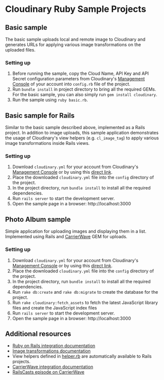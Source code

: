 # Cloudinary Ruby Sample Projects #

## Basic sample

The basic sample uploads local and remote image to Cloudinary and generates URLs for applying various image transformations on the uploaded files.

### Setting up

1. Before running the sample, copy the Cloud Name, API Key and API Secret configuration parameters from Cloudinary's [Management Console](https://cloudinary.com/console) of your account into `config.rb` file of the project.
1. Run `bundle install` in project directory to bring all the required GEMs. For the basic sample, you can also simply run `gem install cloudinary`.
1. Run the sample using `ruby basic.rb`.

## Basic sample for Rails

Similar to the basic sample described above, implemented as a Rails project. In addition to image uploads, this sample application demonstrates the usage of Cloudinary's view helpers (e.g. `cl_image_tag`) to apply various image transformations inside Rails views.

### Setting up

1. Download `cloudinary.yml` for your account from Cloudinary's [Management Console](https://cloudinary.com/console) or by using this [direct link](https://cloudinary.com/console/cloudinary.yml).
1. Place the downloaded `cloudinary.yml` file into the `config` directory of the project.
1. In the project directory, run `bundle install` to install all the required dependencies.
1. Run `rails server` to start the development server.
1. Open the sample page in a browser: http://localhost:3000

## Photo Album sample

Simple application for uploading images and displaying them in a list. Implemented using Rails and [CarrierWave](https://github.com/jnicklas/carrierwave) GEM for uploads.

### Setting up

1. Download `cloudinary.yml` for your account from Cloudinary's [Management Console](https://cloudinary.com/console) or by using this [direct link](https://cloudinary.com/console/cloudinary.yml).
1. Place the downloaded `cloudinary.yml` file into the `config` directory of the project.
1. In the project directory, run `bundle install` to install all the required dependencies.
1. Run `rake db:create` and `rake db:migrate` to create the database for the project.
1. Run `rake cloudinary:fetch_assets` to fetch the latest JavaScript library files and create the JavaScript index files
1. Run `rails server` to start the development server.
1. Open the sample page in a browser: http://localhost:3000

## Additional resources ##

* [Ruby on Rails integration documentation](http://cloudinary.com/documentation/rails_integration)
* [Image transformations documentation](http://cloudinary.com/documentation/image_transformations)
* View helpers defined in [helper.rb](https://github.com/cloudinary/cloudinary_gem/blob/master/lib/cloudinary/helper.rb) are automatically available to Rails projects.
* [CarrierWave integration documentation](http://cloudinary.com/documentation/rails_integration#carrierwave)
* [RailsCasts episode on CarrierWave](http://railscasts.com/episodes/253-carrierwave-file-uploads)
